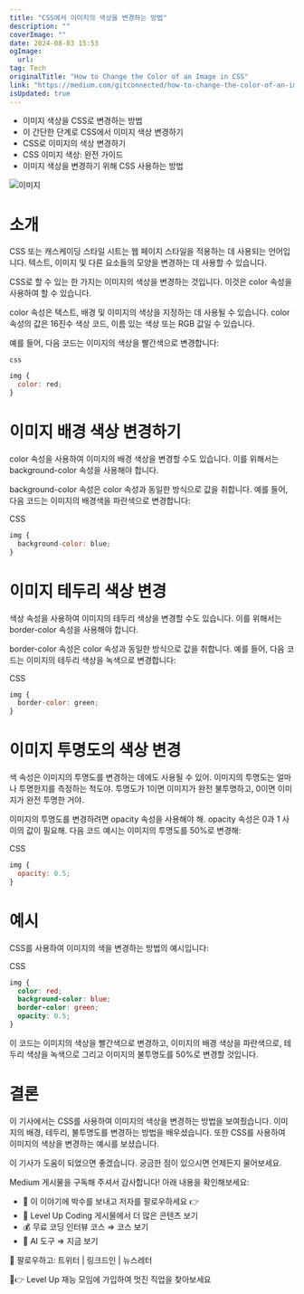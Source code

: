 ```yaml
---
title: "CSS에서 이미지의 색상을 변경하는 방법"
description: ""
coverImage: ""
date: 2024-08-03 15:53
ogImage: 
  url: 
tag: Tech
originalTitle: "How to Change the Color of an Image in CSS"
link: "https://medium.com/gitconnected/how-to-change-the-color-of-an-image-in-css-8eaa85251bfe"
isUpdated: true
---
```






- 이미지 색상을 CSS로 변경하는 방법
- 이 간단한 단계로 CSS에서 이미지 색상 변경하기
- CSS로 이미지의 색상 변경하기
- CSS 이미지 색상: 완전 가이드
- 이미지 색상을 변경하기 위해 CSS 사용하는 방법

![이미지](/assets/img/HowtoChangetheColorofanImageinCSS_0.png)

# 소개

CSS 또는 캐스케이딩 스타일 시트는 웹 페이지 스타일을 적용하는 데 사용되는 언어입니다. 텍스트, 이미지 및 다른 요소들의 모양을 변경하는 데 사용할 수 있습니다.

<div class="content-ad"></div>

CSS로 할 수 있는 한 가지는 이미지의 색상을 변경하는 것입니다. 이것은 color 속성을 사용하여 할 수 있습니다.

color 속성은 텍스트, 배경 및 이미지의 색상을 지정하는 데 사용될 수 있습니다. color 속성의 값은 16진수 색상 코드, 이름 있는 색상 또는 RGB 값일 수 있습니다.

예를 들어, 다음 코드는 이미지의 색상을 빨간색으로 변경합니다:

`css`

<div class="content-ad"></div>

```js
img {
  color: red;
}
```

# 이미지 배경 색상 변경하기

color 속성을 사용하여 이미지의 배경 색상을 변경할 수도 있습니다. 이를 위해서는 background-color 속성을 사용해야 합니다.

background-color 속성은 color 속성과 동일한 방식으로 값을 취합니다. 예를 들어, 다음 코드는 이미지의 배경색을 파란색으로 변경합니다:

<div class="content-ad"></div>

CSS

```js
img {
  background-color: blue;
}
```

# 이미지 테두리 색상 변경

색상 속성을 사용하여 이미지의 테두리 색상을 변경할 수도 있습니다. 이를 위해서는 border-color 속성을 사용해야 합니다.

<div class="content-ad"></div>

border-color 속성은 color 속성과 동일한 방식으로 값을 취합니다. 예를 들어, 다음 코드는 이미지의 테두리 색상을 녹색으로 변경합니다:

CSS

```js
img {
  border-color: green;
}
```

# 이미지 투명도의 색상 변경

<div class="content-ad"></div>

색 속성은 이미지의 투명도를 변경하는 데에도 사용될 수 있어. 이미지의 투명도는 얼마나 투명한지를 측정하는 척도야. 투명도가 1이면 이미지가 완전 불투명하고, 0이면 이미지가 완전 투명한 거야.

이미지의 투명도를 변경하려면 opacity 속성을 사용해야 해. opacity 속성은 0과 1 사이의 값이 필요해. 다음 코드 예시는 이미지의 투명도를 50%로 변경해:

CSS

```js
img {
  opacity: 0.5;
}
```

<div class="content-ad"></div>

# 예시

CSS를 사용하여 이미지의 색을 변경하는 방법의 예시입니다:

CSS

```css
img {
  color: red;
  background-color: blue;
  border-color: green;
  opacity: 0.5;
}
```

<div class="content-ad"></div>

이 코드는 이미지의 색상을 빨간색으로 변경하고, 이미지의 배경 색상을 파란색으로, 테두리 색상을 녹색으로 그리고 이미지의 불투명도를 50%로 변경할 것입니다.

# 결론

이 기사에서는 CSS를 사용하여 이미지의 색상을 변경하는 방법을 보여줬습니다. 이미지의 배경, 테두리, 불투명도를 변경하는 방법을 배우셨습니다. 또한 CSS를 사용하여 이미지의 색상을 변경하는 예시를 보셨습니다.

이 기사가 도움이 되었으면 좋겠습니다. 궁금한 점이 있으시면 언제든지 물어보세요.

<div class="content-ad"></div>

Medium 게시물을 구독해 주셔서 감사합니다! 아래 내용을 확인해보세요:

- 👏 이 이야기에 박수를 보내고 저자를 팔로우하세요 👉
- 📰 Level Up Coding 게시물에서 더 많은 콘텐츠 보기
- 💰 무료 코딩 인터뷰 코스 ⇒ 코스 보기
- 🧠 AI 도구 ⇒ 지금 보기

<div class="content-ad"></div>

🔔 팔로우하고: 트위터 | 링크드인 | 뉴스레터

🚀👉 Level Up 재능 모임에 가입하여 멋진 직업을 찾아보세요
